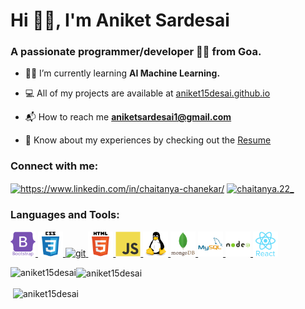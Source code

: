<h1 align="left">Hi 🙋‍♂️, I'm Aniket Sardesai</h1>
<h3 align="left">A passionate programmer/developer 👨‍💻 from Goa.</h3>

<!-- - 🔭 I’m currently working on [100cc-store](https://github.com/ChaitanyaCodes/100cc-strore-frontend) -->

- 🧑‍💻 I’m currently learning **AI Machine Learning.**

- 💻 All of my projects are available at [aniket15desai.github.io](https://aniket15desai.github.io/)

<!-- - 💬 Ask me about **Js fundamentals, React** -->

- 📬 How to reach me **aniketsardesai1@gmail.com**

- 📄 Know about my experiences by checking out the [Resume](https://drive.google.com/file/d/1LLFG3Xg8bK0jUtG6ADMAykfi1F-K0PWa/view?usp=sharing)

<h3 align="left">Connect with me:</h3>
<p align="left">
<a href="https://linkedin.com/in/https://www.linkedin.com/in/aniket-sardesai-55368822a/" target="blank"><img align="center" src="https://raw.githubusercontent.com/rahuldkjain/github-profile-readme-generator/master/src/images/icons/Social/linked-in-alt.svg" alt="https://www.linkedin.com/in/chaitanya-chanekar/" height="30" width="40" /></a>
<a href="https://instagram.com/_aniket1581_" target="blank"><img align="center" src="https://raw.githubusercontent.com/rahuldkjain/github-profile-readme-generator/master/src/images/icons/Social/instagram.svg" alt="chaitanya.22_" height="30" width="40" /></a>
</p>

<h3 align="left">Languages and Tools:</h3>
<p align="left"> <a href="https://getbootstrap.com" target="_blank" rel="noreferrer"> <img src="https://raw.githubusercontent.com/devicons/devicon/master/icons/bootstrap/bootstrap-plain-wordmark.svg" alt="bootstrap" width="40" height="40"/> </a> <a href="https://www.w3schools.com/css/" target="_blank" rel="noreferrer"> <img src="https://raw.githubusercontent.com/devicons/devicon/master/icons/css3/css3-original-wordmark.svg" alt="css3" width="40" height="40"/> </a> <a href="https://git-scm.com/" target="_blank" rel="noreferrer"> <img src="https://www.vectorlogo.zone/logos/git-scm/git-scm-icon.svg" alt="git" width="40" height="40"/> </a> </a> <a href="https://www.w3.org/html/" target="_blank" rel="noreferrer"> <img src="https://raw.githubusercontent.com/devicons/devicon/master/icons/html5/html5-original-wordmark.svg" alt="html5" width="40" height="40"/> </a> <a href="https://developer.mozilla.org/en-US/docs/Web/JavaScript" target="_blank" rel="noreferrer"> <img src="https://raw.githubusercontent.com/devicons/devicon/master/icons/javascript/javascript-original.svg" alt="javascript" width="40" height="40"/> </a> <a href="https://www.linux.org/" target="_blank" rel="noreferrer"> <img src="https://raw.githubusercontent.com/devicons/devicon/master/icons/linux/linux-original.svg" alt="linux" width="40" height="40"/> </a> <a href="https://www.mongodb.com/" target="_blank" rel="noreferrer"> <img src="https://raw.githubusercontent.com/devicons/devicon/master/icons/mongodb/mongodb-original-wordmark.svg" alt="mongodb" width="40" height="40"/> </a> <a href="https://www.mysql.com/" target="_blank" rel="noreferrer"> <img src="https://raw.githubusercontent.com/devicons/devicon/master/icons/mysql/mysql-original-wordmark.svg" alt="mysql" width="40" height="40"/> </a> <a href="https://nodejs.org" target="_blank" rel="noreferrer"> <img src="https://raw.githubusercontent.com/devicons/devicon/master/icons/nodejs/nodejs-original-wordmark.svg" alt="nodejs" width="40" height="40"/> </a> <a href="https://reactjs.org/" target="_blank" rel="noreferrer"> <img src="https://raw.githubusercontent.com/devicons/devicon/master/icons/react/react-original-wordmark.svg" alt="react" width="40" height="40"/> </a> </p>

<p><img align="left" src="https://github-readme-stats.vercel.app/api/top-langs?username=aniket15desai&show_icons=true&locale=en&layout=compact" alt="aniket15desai" /></p>

<p><img align="center" src="https://github-readme-streak-stats.herokuapp.com/?user=aniket15desai&" alt="aniket15desai" /></p>

<p>&nbsp;<img align="center" src="https://github-readme-stats.vercel.app/api?username=aniket15desai&show_icons=true&locale=en" alt="aniket15desai" /></p>

<!---
Aniket15desai/Aniket15desai is a ✨ special ✨ repository because its `README.md` (this file) appears on your GitHub profile.
You can click the Preview link to take a look at your changes.
--->
